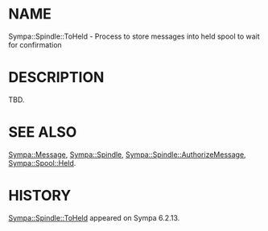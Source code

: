 # NAME

Sympa::Spindle::ToHeld -
Process to store messages into held spool to wait for confirmation

# DESCRIPTION

TBD.

# SEE ALSO

[Sympa::Message](./Sympa::Message.3.md),
[Sympa::Spindle](./Sympa::Spindle.3.md), [Sympa::Spindle::AuthorizeMessage](./Sympa::Spindle::AuthorizeMessage.3.md),
[Sympa::Spool::Held](./Sympa::Spool::Held.3.md).

# HISTORY

[Sympa::Spindle::ToHeld](./Sympa::Spindle::ToHeld.3.md) appeared on Sympa 6.2.13.
